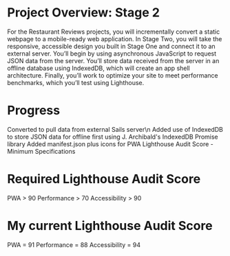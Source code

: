 # Project Overview: Stage 2

For the Restaurant Reviews projects, 
you will incrementally convert a static webpage to a mobile-ready web application.
In Stage Two, you will take the responsive, accessible design you built in Stage One and connect it to an external server. 
You’ll begin by using asynchronous JavaScript to request JSON data from the server. 
You’ll store data received from the server in an offline database using IndexedDB,
which will create an app shell architecture.
Finally, you’ll work to optimize your site to meet performance benchmarks, 
which you’ll test using Lighthouse.

# Progress
Converted to pull data from external Sails server\n
Added use of IndexedDB to store JSON data for offline first using J. Archibald's IndexedDB Promise library
Added manifest.json plus icons for PWA
Lighthouse Audit Score - Minimum Specifications

# Required Lighthouse Audit Score
PWA > 90
Performance > 70
Accessibility > 90

# My current Lighthouse Audit Score
PWA = 91
Performance = 88
Accessibility = 94
